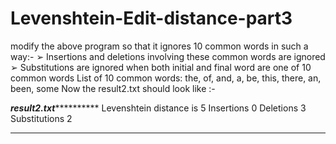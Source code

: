 # Levenshtein-Edit-distance-part3
modify the above program so that it ignores 10 common words in such a way:-
➢ Insertions and deletions involving these common words are ignored
➢ Substitutions are ignored when both initial and final word are one of 10 common
words
List of 10 common words:
the, of, and, a, be, this, there, an, been, 
some Now the result2.txt should look like 
:-

*********result2.txt******************* 
Levenshtein distance is 5
Insertions 0
Deletions 3
Substitutions 2
***************************************
